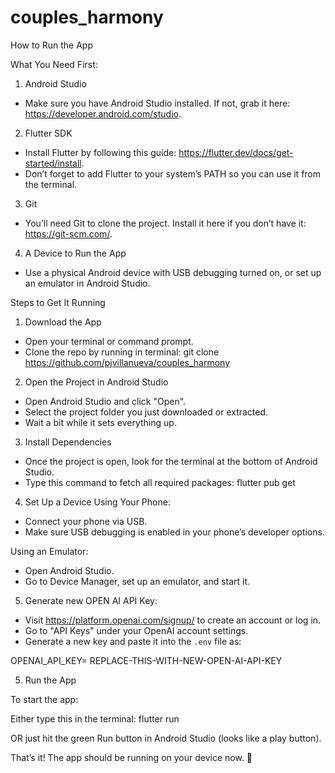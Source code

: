# couples_harmony

How to Run the App

What You Need First:
1. Android Studio
  - Make sure you have Android Studio installed. If not, grab it here: https://developer.android.com/studio.

2. Flutter SDK
 - Install Flutter by following this guide: https://flutter.dev/docs/get-started/install.
 - Don’t forget to add Flutter to your system’s PATH so you can use it from the terminal.

3. Git
 - You’ll need Git to clone the project. Install it here if you don’t have it: https://git-scm.com/.

4. A Device to Run the App
 - Use a physical Android device with USB debugging turned on, or set up an emulator in Android Studio.

Steps to Get It Running
1. Download the App

- Open your terminal or command prompt.
- Clone the repo by running in terminal:
   git clone <https://github.com/pjvillanueva/couples_harmony>  


2. Open the Project in Android Studio
- Open Android Studio and click "Open".
- Select the project folder you just downloaded or extracted.
- Wait a bit while it sets everything up.

3. Install Dependencies
- Once the project is open, look for the terminal at the bottom of Android Studio.
- Type this command to fetch all required packages:
    flutter pub get  

4. Set Up a Device
Using Your Phone:
 - Connect your phone via USB.
 - Make sure USB debugging is enabled in your phone’s developer options.

Using an Emulator:
 - Open Android Studio.
 - Go to Device Manager, set up an emulator, and start it.

5. Generate new OPEN AI API Key:
  - Visit https://platform.openai.com/signup/ to create an account or log in.
  - Go to "API Keys" under your OpenAI account settings.
  - Generate a new key and paste it into the `.env` file as:
   
   OPENAI_API_KEY= REPLACE-THIS-WITH-NEW-OPEN-AI-API-KEY

5. Run the App

To start the app:

Either type this in the terminal:
  flutter run  

OR just hit the green Run button in Android Studio (looks like a play button).

That’s it! The app should be running on your device now. 🎉